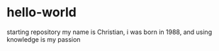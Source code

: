 # hello-world
starting repository
my name is Christian, i was born in 1988, and using knowledge is my passion
